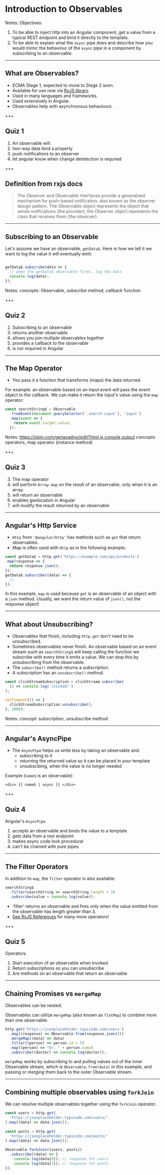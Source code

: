 # Introduction to Observables

Notes:
Objectives:
1. To be able to inject http into an Angular component, get a value from a typical REST endpoint and bind it directly to the template.
2. To be able to explain what the `async` pipe does and describe how you would mimic the behaviour of the `async` pipe in a component by subscribing to an observable.

---

## What are Observables?

* ECMA Stage 1, expected to move to Stage 2 soon.
* Available for use now via [RxJS library](https://github.com/ReactiveX/rxjs).
* Used in many languages and frameworks.
* Used extensively in Angular.
* Observables help with asynchronous behaviours.

+++

## Quiz 1

1. An observable will:
  1. two-way data bind a property
  2. push notifications to an observer
  3. let angular know when change detetection is requried

+++

## Definition from rxjs docs

> The Observer and Observable interfaces provide a generalized mechanism for push-based notification, also known as the observer design pattern. The Observable object represents the object that sends notifications (the provider); the Observer object represents the class that receives them (the observer).

---

## Subscribing to an Observable

Let's assume we have an observable, `getData$`. Here is how we tell it we want to log the value it will eventually emit: 

```javascript

getData$.subscribe(data => {
  // when the getData$ observable fires, log the data
  console.log(data);
});

```

Notes:
*concepts*: Observable, subscribe method, callback function

+++

## Quiz 2

2. Subscribing to an observable
  1. returns another observable
  2. allows you join multiple observables together
  3. provides a callback to the observable
  4. is not required in Angular

---

## The Map Operator

* You pass it a function that transforms (maps) the data returned.

For example: an observable based on an input event will pass the event object to the callback.  We can make it return the input's value using the `map` operator:

```javascript
const searchString$ = Observable
  .fromEvent(document.querySelector('.search-input'), 'input')
  .map(event => {
    return event.target.value;
  });
```

Notes:
https://jsbin.com/genayadivo/edit?html,js,console,output
*concepts*: operators, map operator (instance method)

+++

## Quiz 3

3. The map operator
  1. will perform `Array.map` on the result of an observable, only when it is an array.
  2. will return an observable
  3. enables geolocation in Angular
  4. will modify the result returned by an observable

---

## Angular's Http Service

* `Http` from `'@angular/http'` has methods such as `get` that return observables.
* Map is often used with `Http` as in the following example:

```javascript
const getData$ = http.get('https://example.com/api/products')
.map(response => {
  return response.json();
});
getData$.subscribe((data) => {
  // 
});
```

In this example, `map` is used because `get` is an observable of an object with a `json` method.  Usually, we want the return value of `json()`, not the response object!

---

## What about Unsubscribing?

* Observables that finish, including `http.get` don't need to be unsubscribed.
* Sometimes observables never finish.  An observable based on an event stream such as `searchString$` will keep calling the function we subscribe with every time it emits a value. We can stop this by unsubscribing from the observable.
* The `subscribe()` method returns a *subscription*.
* A subscription has an `unsubscribe()` method.

```js
const clickStreamSubscription = clickStream.subscribe(
  () => console.log('clicked!')
);

setTimeout(() => {
  clickStreamSubscription.unsubscribe(); 
}, 3000);
```

Notes:
*concept*: subscription, unsubscribe method

---

## Angular's AsyncPipe

* The `AsyncPipe` helps us write less by taking an observable and:
  - subscribing to it
  - returning the returned value so it can be placed in your template
  - unsubscibing, when the value is no longer needed

Example (`name$` is an observable):

`<div> {{ name$ | async }} </div>`

+++

## Quiz 4

Angular's `AsyncPipe`
  1. accepts an observable and binds the value to a template
  2. gets data from a rest endpoint
  3. makes async code look procedural
  4. can't be chained with pure pipes


---

## The Filter Operators

In addition to `map`, the `filter` operator is also available: 

```js
searchString$
  .filter(searchString => searchString.length > 3)
  .subscribe(value = console.log(value));
```

* 'filter' returns an observable and fires only when the value emitted from the observable has length greater than 3.
* [See RxJS References](http://reactivex.io/rxjs/identifiers.html) for many more operators!

+++

## Quiz 5

Operators:
  1. Start execution of an observable when invoked
  2. Return subscriptions so you can unsubscribe
  3. Are methods on an observable that return an observable

---

## Chaining Promises vs `mergeMap`

Observables can be nested.

Observables can utilize `mergeMap` (also known as `flatMap`) to combine more than one observable:

```js 
http.get('https://jsonplaceholder.typicode.com/users')
  .map((response) => Observable.from(response.json()))
  .mergeMap((data) => data)
  .filter((person) => person.id > 5)
  .map((person) => "Dr. " + person.name)
  .subscribe((doctor) => console.log(doctor));
```

`mergeMap` works by subscribing to and pulling values out of the inner Observable stream, which is `Observable.from(data)` in this example, and passing or *merging* them back to the outer Observable stream.

---

## Combining multiple observables using `forkJoin`

We can resolve multiple observables together using the `forkJoin` operator.

```js 
const users = http.get(
  'https://jsonplaceholder.typicode.com/users/'
).map((data) => data.json());
  
const posts = http.get(
  'https://jsonplaceholder.typicode.com/posts/'  
).map((data) => data.json());
  
Observable.forkJoin([users, posts])
  .subscribe((data) => {
    console.log(data[0]); // response for users
    console.log(data[1]); // response for posts
});
``` 
